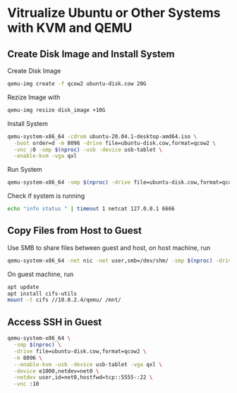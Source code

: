 # Vitrualize Ubuntu or Other Systems with KVM and QEMU

## Create Disk Image and Install System

Create Disk Image

```bash
qemu-img create -f qcow2 ubuntu-disk.cow 20G
```

Rezize Image with

```bash
qemu-img resize disk_image +10G
```

Install System

```bash
qemu-system-x86_64 -cdrom ubuntu-20.04.1-desktop-amd64.iso \
  -boot order=d -m 8096 -drive file=ubuntu-disk.cow,format=qcow2 \
  -vnc :0 -smp $(nproc) -usb -device usb-tablet \
  -enable-kvm -vga qxl
```

Run System

```bash
qemu-system-x86_64 -smp $(nproc) -drive file=ubuntu-disk.cow,format=qcow2 -m 8096 --enable-kvm -vnc :0 -usb -device usb-tablet -vga qxl -monitor tcp:127.0.0.1:6666,server,nowait
```

Check if system is running

```bash
echo "info status " | timeout 1 netcat 127.0.0.1 6666 
```

## Copy Files from Host to Guest

Use SMB to share files between guest and host, on host machine, run

```bash
qemu-system-x86_64 -net nic -net user,smb=/dev/shm/ -smp $(nproc) -drive file=ubuntu-disk.cow,format=qcow2 -m 8096 --enable-kvm -vnc :0 -usb -device usb-tablet -vga qxl -monitor tcp:127.0.0.1:6666,server,nowait
```

On guest machine, run

```bash
apt update
apt install cifs-utils
mount -t cifs //10.0.2.4/qemu/ /mnt/
```

## Access SSH in Guest

```bash
qemu-system-x86_64 \
  -smp $(nproc) \
  -drive file=ubuntu-disk.cow,format=qcow2 \
  -m 8096 \
  --enable-kvm -usb -device usb-tablet -vga qxl \
  -device e1000,netdev=net0 \
  -netdev user,id=net0,hostfwd=tcp::5555-:22 \
  -vnc :10
```
